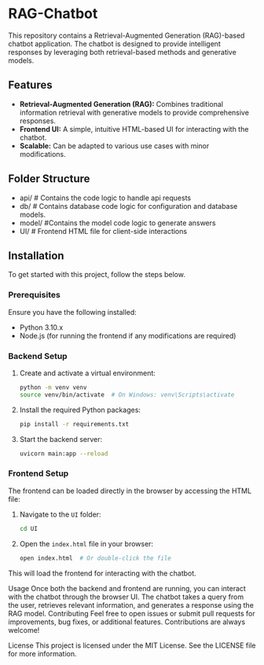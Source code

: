 # RAG-Chatbot

This repository contains a Retrieval-Augmented Generation (RAG)-based chatbot application. The chatbot is designed to provide intelligent responses by leveraging both retrieval-based methods and generative models.

## Features

- **Retrieval-Augmented Generation (RAG):** Combines traditional information retrieval with generative models to provide comprehensive responses.
- **Frontend UI:** A simple, intuitive HTML-based UI for interacting with the chatbot.
- **Scalable:** Can be adapted to various use cases with minor modifications.

## Folder Structure

- api/ # Contains the code logic to handle api requests
- db/ # Contains database code logic for configuration and database models.
- model/ #Contains the model code logic to generate answers
- UI/ # Frontend HTML file for client-side interactions


## Installation

To get started with this project, follow the steps below.

### Prerequisites

Ensure you have the following installed:

- Python 3.10.x
- Node.js (for running the frontend if any modifications are required)

### Backend Setup

1. Create and activate a virtual environment:

    ```bash
    python -m venv venv
    source venv/bin/activate  # On Windows: venv\Scripts\activate
    ```

4. Install the required Python packages:

    ```bash
    pip install -r requirements.txt
    ```

5. Start the backend server:

    ```bash
    uvicorn main:app --reload
    ```

### Frontend Setup

The frontend can be loaded directly in the browser by accessing the HTML file:

1. Navigate to the `UI` folder:

    ```bash
    cd UI
    ```

2. Open the `index.html` file in your browser:

    ```bash
    open index.html  # Or double-click the file
    ```

This will load the frontend for interacting with the chatbot.


Usage
Once both the backend and frontend are running, you can interact with the chatbot through the browser UI.
The chatbot takes a query from the user, retrieves relevant information, and generates a response using the RAG model.
Contributing
Feel free to open issues or submit pull requests for improvements, bug fixes, or additional features. Contributions are always welcome!

License
This project is licensed under the MIT License. See the LICENSE file for more information.
